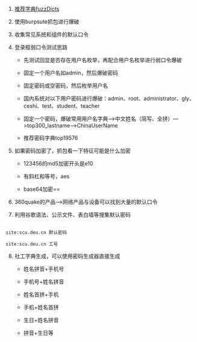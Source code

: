 1. [推荐字典fuzzDicts](https://github.com/TheKingOfDuck/fuzzDicts)

2. 使用burpsute抓包进行爆破

3. 收集常见系统和组件的默认口令

4. 登录框弱口令测试思路

	- 先测试回显是否存在用户名枚举，再配合用户名枚举进行弱口令爆破

	- 固定一个用户名如admin，然后爆破密码

	- 固定密码或空密码，然后枚举用户名

	- 国内系统对以下用户密码进行爆破：admin、root、administrator、gly、ceshi、test、student、teacher

	- 固定一个密码，爆破常用用户名字典——>中文姓名（简写、全拼）—>top300_lastname—>ChinaUserName

	- 推荐密码字典top19576

5. 如果密码加密了，抓包看一下特征可能是什么加密

	- 123456的md5加密开头是e10

	- 有斜杠和等号，aes

	- base64加密==

6. 360quake的产品—>网络产品与设备可以找到大量的默认口令

7. 利用谷歌语法、公示文件、表白墙等搜集默认密码

```

site:scu.deu.cn 默认密码

site:scu.deu.cn 工号

```

8. 社工字典生成，可以使用密码生成器直接生成

	- 姓名拼音+手机号

	- 手机号+姓名拼音

	- 姓名首拼+手机

	- 手机+姓名首拼

	- 生日+姓名拼音

	- 拼音+生日等